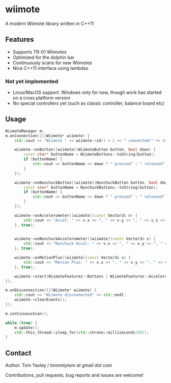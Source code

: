 # wiimote
A modern Wiimote library written in C++11

## Features
* Supports TR-01 Wiimotes
* Optimized for the dolphin bar
* Continuously scans for new Wiimotes
* Nice C++11 interface using lambdas

### Not yet implemented
* Linux/MacOS support.  Windows only for now, though work has started on a cross platform version
* No special controllers yet (such as classic controller, balance board etc)

## Usage
```cpp
WiimoteManager m;
m.onConnection([](Wiimote* wiimote) { 
	std::cout << "Wiimote " << wiimote->id() + 1 << " connected!" << std::endl;

	wiimote->onButton([wiimote](WiimoteButton button, bool down) {
		const char* buttonName = WiimoteButtons::toString(button);
		if (buttonName) {
			std::cout << buttonName << down ? " pressed" : " released" << std::endl;
		}
	});

	wiimote->onNunchuckButton([wiimote](NunchuckButton button, bool down) {
		const char* buttonName = NunchuckButtons::toString(button);
		if (buttonName) {
			std::cout << buttonName << down ? " pressed" : " released" << std::endl;
		}
	});

	wiimote->onAccelerometer([wiimote](const Vector3& v) {
		std::cout << "Accel: " << v.x << ", " << v.y << ", " << v.z << std::endl;
	}, true);

	
	wiimote->onNunchuckAccelerometer([wiimote](const Vector3& v) {
		std::cout << "Nunchuck Accel: " << v.x << ", " << v.y << ", " << v.z << std::endl;
	}, true);

	wiimote->onMotionPlus([wiimote](const Vector3& v) {
		std::cout << "Motion Plus: " << v.x << ", " << v.y << ", " << v.z << std::endl;
	}, true);

	wiimote->start(WiimoteFeatures::Buttons | WiimoteFeatures::Accelerometer | WiimoteFeatures::Extension);
});

m.onDisconnection([](Wiimote* wiimote) {
	std::cout << "Wiimote disconnected" << std::endl;
	wiimote->clearEvents();
});

m.continuousScan();

while (true) {
	m.update();
	std::this_thread::sleep_for(std::chrono::milliseconds(50));
}
```

## Contact
Author: Tom Yaxley / _tommtiytom at gmail dot com_

Contributions, pull requests, bug reports and issues are welcome!
